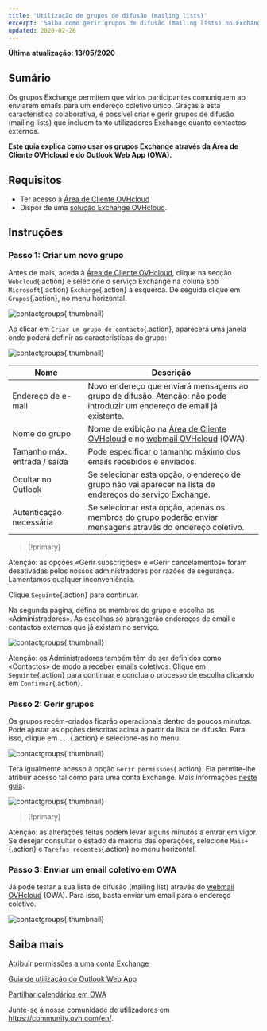 ```yaml
---
title: 'Utilização de grupos de difusão (mailing lists)'
excerpt: 'Saiba como gerir grupos de difusão (mailing lists) no Exchange'
updated: 2020-02-26
---
```


**Última atualização: 13/05/2020**


## Sumário

Os grupos Exchange permitem que vários participantes comuniquem ao enviarem emails para um endereço coletivo único. Graças a esta característica colaborativa, é possível criar e gerir grupos de difusão (mailing lists) que incluem tanto utilizadores Exchange quanto contactos externos.

**Este guia explica como usar os grupos Exchange através da Área de Cliente OVHcloud e do Outlook Web App (OWA).**


## Requisitos

- Ter acesso à [Área de Cliente OVHcloud](https://www.ovh.com/auth/?action=gotomanager&from=https://www.ovh.pt/&ovhSubsidiary=pt)
- Dispor de uma [solução Exchange OVHcloud](https://www.ovhcloud.com/pt/emails/hosted-exchange/).


## Instruções

### Passo 1: Criar um novo grupo

Antes de mais, aceda à [Área de Cliente OVHcloud](https://www.ovh.com/auth/?action=gotomanager&from=https://www.ovh.pt/&ovhSubsidiary=pt), clique na secção `Webcloud`{.action} e selecione o serviço Exchange na coluna sob `Microsoft`{.action} `Exchange`{.action} à esquerda. De seguida clique em `Grupos`{.action}, no menu horizontal.

![contactgroups](images/exchange-groups-step1.png){.thumbnail}

Ao clicar em `Criar um grupo de contacto`{.action}, aparecerá uma janela onde poderá definir as características do grupo:

![contactgroups](images/exchange-groups-step2.png){.thumbnail}

|Nome|Descrição|
|---|---|
|Endereço de e-mail|Novo endereço que enviará mensagens ao grupo de difusão. Atenção: não pode introduzir um endereço de email já existente.|
|Nome do grupo|Nome de exibição na [Área de Cliente OVHcloud](https://www.ovh.com/auth/?action=gotomanager&from=https://www.ovh.pt/&ovhSubsidiary=pt) e no [webmail OVHcloud](https://www.ovh.pt/mail//) (OWA).|
|Tamanho máx. entrada / saída|Pode especificar o tamanho máximo dos emails recebidos e enviados.|
|Ocultar no Outlook|Se selecionar esta opção, o endereço de grupo não vai aparecer na lista de endereços do serviço Exchange.|
|Autenticação necessária|Se selecionar esta opção, apenas os membros do grupo poderão enviar mensagens através do endereço coletivo.|

> [!primary]
>
Atenção: as opções «Gerir subscrições» e «Gerir cancelamentos» foram desativadas pelos nossos administradores por razões de segurança. Lamentamos qualquer inconveniência.
>

Clique `Seguinte`{.action} para continuar.

Na segunda página, defina os membros do grupo e escolha os «Administradores». As escolhas só abrangerão endereços de email e contactos externos que já existam no serviço.

![contactgroups](images/exchange-groups-step3.png){.thumbnail}

Atenção: os Administradores também têm de ser definidos como «Contactos» de modo a receber emails coletivos.
Clique em `Seguinte`{.action} para continuar e conclua o processo de escolha clicando em `Confirmar`{.action}.


### Passo 2: Gerir grupos

Os grupos recém-criados ficarão operacionais dentro de poucos minutos. Pode ajustar as opções descritas acima a partir da lista de difusão. Para isso, clique em `...`{.action} e selecione-as no menu. 

![contactgroups](images/exchange-groups-step4.png){.thumbnail}

Terá igualmente acesso à opção `Gerir permissões`{.action}. Ela permite-lhe atribuir acesso tal como para uma conta Exchange. Mais informações [neste guia](/pages/web/microsoft-collaborative-solutions/feature_delegation).

![contactgroups](images/exchange-groups-step5.png){.thumbnail}

> [!primary]
>
Atenção: as alterações feitas podem levar alguns minutos a entrar em vigor. Se desejar consultar o estado da maioria das operações, selecione `Mais+`{.action} e `Tarefas recentes`{.action} no menu horizontal.
>


### Passo 3: Enviar um email coletivo em OWA

Já pode testar a sua lista de difusão (mailing list) através do [webmail OVHcloud](https://www.ovh.pt/mail//) (OWA). Para isso, basta enviar um email para o endereço coletivo.

![contactgroups](images/exchange-groups-step6.png){.thumbnail}


## Saiba mais

[Atribuir permissões a uma conta Exchange](/pages/web/microsoft-collaborative-solutions/feature_delegation)

[Guia de utilização do Outlook Web App](https://docs.ovh.com/pt/microsoft-collaborative-solutions/exchange_2016_guia_de_utilizacao_do_outlook_web_app/)

[Partilhar calendários em OWA](/pages/web/microsoft-collaborative-solutions/owa_calendar_sharing)

Junte-se à nossa comunidade de utilizadores em <https://community.ovh.com/en/>.